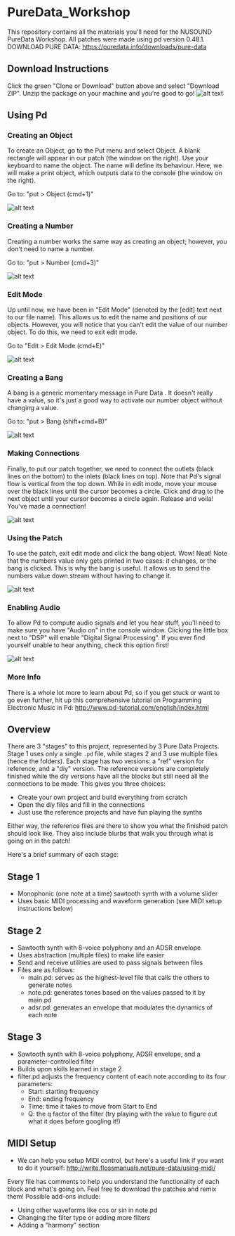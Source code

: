 # PureData_Workshop
This repository contains all the materials you'll need for the NUSOUND PureData Workshop.
All patches were made using pd version 0.48.1.
DOWNLOAD PURE DATA: https://puredata.info/downloads/pure-data

## Download Instructions
Click the green "Clone or Download" button above and select 
"Download ZIP". Unzip the package on your machine and you're 
good to go!
![alt text](./assets/dl_graphic.png)

## Using Pd

### Creating an Object
To create an Object, go to the Put menu and select Object.
A blank rectangle will appear in our patch (the window on the right).
Use your keyboard to name the object. The name will define
its behaviour. Here, we will make a print object, which outputs
data to the console (the window on the right).

Go to: "put > Object (cmd+1)"

![alt text](./assets/object.gif)

### Creating a Number
Creating a number works the same way as creating an object; however,
you don't need to name a number.

Go to: "put > Number (cmd+3)"

![alt text](./assets/number.gif)

### Edit Mode
Up until now, we have been in "Edit Mode" (denoted by the [edit]
text next to our file name). This allows us to edit the name and 
positions of our objects. However, you will notice that you can't
edit the value of our number object. To do this, we need to exit
edit mode. 

Go to "Edit > Edit Mode (cmd+E)"

![alt text](./assets/edit_mode.gif)

### Creating a Bang
A bang is a generic momentary message in Pure Data .
It doesn't really have a value, so it's just a good way to activate
our number object without changing a value.

Go to: "put > Bang (shift+cmd+B)"

![alt text](./assets/bang.gif)

### Making Connections
Finally, to put our patch together, we need to connect the outlets
(black lines on the bottom) to the inlets (black lines on top). Note
that Pd's signal flow is vertical from the top down. While in edit
mode, move your mouse over the black lines until the cursor becomes 
a circle. Click and drag to the next object until your cursor becomes
a circle again. Release and voila! You've made a connection!

![alt text](./assets/connections.gif)

### Using the Patch
To use the patch, exit edit mode and click the bang object. Wow!
Neat! Note that the numbers value only gets printed in two cases:
it changes, or the bang is clicked. This is why the bang is useful. It allows us to send the numbers value down stream without having to change it. 

![alt text](./assets/patch.gif)

### Enabling Audio
To allow Pd to compute audio signals and let you hear stuff,
you'll need to make sure you have "Audio on" in the console
window. Clicking the little box next to "DSP" will enable
"Digital Signal Processing". If you ever find yourself unable
to hear anything, check this option first!

![alt text](./assets/audio.png)

### More Info

There is a whole lot more to learn about Pd, so if you get stuck or want to go even further, hit up this comprehensive tutorial on Programming Electronic Music in Pd: http://www.pd-tutorial.com/english/index.html

## Overview
There are 3 "stages" to this project, represented by 3 Pure Data Projects.
Stage 1 uses only a single `.pd` file, while stages 2 and 3 use multiple files (hence the folders).
Each stage has two versions: a "ref" version for reference, and a "diy" version.
The reference versions are completely finished while the diy versions have all the blocks
but still need all the connections to be made. This gives you three choices:
* Create your own project and build everything from scratch
* Open the diy files and fill in the connections
* Just use the reference projects and have fun playing the synths

Either way, the reference files are there to show you what the finished patch should look like. They also include blurbs that walk you through what is going on in the patch! 

Here's a brief summary of each stage:

## Stage 1
* Monophonic (one note at a time) sawtooth synth with a volume slider
* Uses basic MIDI processing and waveform generation (see MIDI setup instructions below)

## Stage 2
* Sawtooth synth with 8-voice polyphony and an ADSR envelope
* Uses abstraction (multiple files) to make life easier
* Send and receive utilities are used to pass signals between files
* Files are as follows:
	* main.pd: serves as the highest-level file that calls the others to generate notes
	* note.pd: generates tones based on the values passed to it by main.pd
	* adsr.pd: generates an envelope that modulates the dynamics of each note
## Stage 3
* Sawtooth synth with 8-voice polyphony, ADSR envelope, and a parameter-controlled filter
* Builds upon skills learned in stage 2
* filter.pd adjusts the frequency content of each note according to its four parameters:
	* Start: starting frequency
	* End: ending frequency
	* Time: time it takes to move from Start to End
	* Q: the q factor of the filter (try playing with the value to figure out what it does before googling it!)

## MIDI Setup
* We can help you setup MIDI control, but here's a useful link if you want to do it yourself:
http://write.flossmanuals.net/pure-data/using-midi/

Every file has comments to help you understand the functionality of each block and what's going on.
Feel free to download the patches and remix them!
Possible add-ons include:
* Using other waveforms like cos or sin in note.pd
* Changing the filter type or adding more filters
* Adding a "harmony" section 
